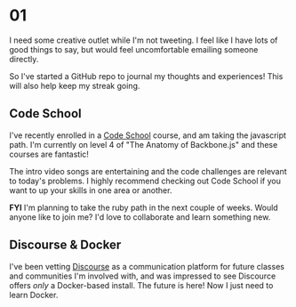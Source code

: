 # 01

I need some creative outlet while I'm not tweeting. I feel like I have lots of good things to say,
but would feel uncomfortable emailing someone directly.

So I've started a GitHub repo to journal my thoughts and experiences! This will also help keep my streak going.

## Code School

I've recently enrolled in a [Code School](http://codeschool.com/) course, and am taking the javascript path. I'm currently on level 4 of "The Anatomy of Backbone.js" and these courses are fantastic!

The intro video songs are entertaining and the code challenges are relevant to today's problems. I highly recommend checking out Code School if you want to up your skills in one area or another.

**FYI** I'm planning to take the ruby path in the next couple of weeks. Would anyone like to join me? I'd love to collaborate and learn something new.

## Discourse & Docker

I've been vetting [Discourse](https://github.com/discourse/discourse/) as a communication platform for future classes and communities I'm involved with, and was impressed to see Discource offers *only* a Docker-based install. The future is here! Now I just need to learn Docker.

